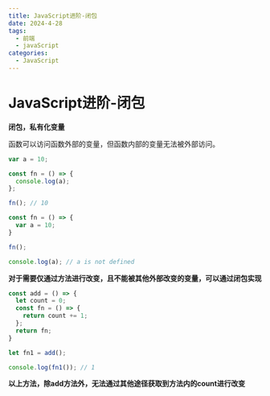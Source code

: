 ```yaml
---
title: JavaScript进阶-闭包
date: 2024-4-28
tags:
  - 前端
  - javaScript
categories:
  - JavaScript
---
```


# JavaScript进阶-闭包

**闭包，私有化变量**

函数可以访问函数外部的变量，但函数内部的变量无法被外部访问。

```js
var a = 10;

const fn = () => {
  console.log(a);
};

fn(); // 10
```

```js
const fn = () => {
  var a = 10;
}

fn();

console.log(a); // a is not defined
```

**对于需要仅通过方法进行改变，且不能被其他外部改变的变量，可以通过闭包实现**

```js
const add = () => {
  let count = 0;
  const fn = () => {
    return count += 1;
  };
  return fn;
}

let fn1 = add();

console.log(fn1()); // 1
```

**以上方法，除add方法外，无法通过其他途径获取到方法内的count进行改变**
